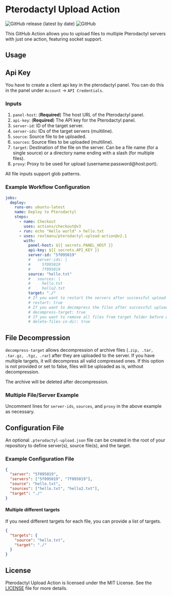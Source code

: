 # Pterodactyl Upload Action

![GitHub release (latest by date)](https://img.shields.io/github/v/release/rexlmanu/pterodactyl-upload-action)
![GitHub](https://img.shields.io/github/license/rexlmanu/pterodactyl-upload-action)

This GitHub Action allows you to upload files to multiple Pterodactyl servers with just one action, featuring socket support.

## Usage

## Api Key

You have to create a client api key in the pterodactyl panel. You can do this in the panel under `Account` -> `API Credentials`.

### Inputs

1. `panel-host`: (**Required**) The host URL of the Pterodactyl panel.
2. `api-key`: (**Required**) The API key for the Pterodactyl panel.
3. `server-id`: ID of the target server.
4. `server-ids`: IDs of the target servers (multiline).
5. `source`: Source file to be uploaded.
6. `sources`: Source files to be uploaded (multiline).
7. `target`: Destination of the file on the server. Can be a file name (for a single source) or a directory name ending with a slash (for multiple files).
8. `proxy`: Proxy to be used for upload (username:password@host:port).

All file inputs support glob patterns.

### Example Workflow Configuration

```yaml
jobs:
  deploy:
    runs-on: ubuntu-latest
    name: Deploy to Pterodactyl
    steps:
      - name: Checkout
        uses: actions/checkout@v3
      - run: echo "Hello world" > hello.txt
      - uses: rexlmanu/pterodactyl-upload-action@v2.1
        with:
          panel-host: ${{ secrets.PANEL_HOST }}
          api-key: ${{ secrets.API_KEY }}
          server-id: "5f095019"
          #   server-ids: |
          #     5f095019
          #     7f095019
          source: "hello.txt"
          #   sources: |
          #     hello.txt
          #     hello2.txt
          target: "./"
          # If you want to restart the servers after successful upload
          # restart: true
          # If you want to decompress the files after successful upload
          # decompress-target: true
          # If you want to remove all files from target folder before upload
          # delete-files-in-dir: true
```

## File Decompression

`decompress-target` allows decompression of archive files (`.zip, .tar, .tar.gz, .tgz, .rar`) after they are uploaded to the server. If you have multiple targets, it will decompress all valid compressed ones. If this option is not provided or set to false, files will be uploaded as is, without decompression.

The archive will be deleted after decompression.

### Multiple File/Server Example

Uncomment lines for `server-ids`, `sources`, and `proxy` in the above example as necessary.

## Configuration File

An optional `.pterodactyl-upload.json` file can be created in the root of your repository to define server(s), source file(s), and the target.

### Example Configuration File

```json
{
  "server": "5f095019",
  "servers": ["5f095019", "7f095019"],
  "source": "hello.txt",
  "sources": ["hello.txt", "hello2.txt"],
  "target": "./"
}
```

#### Multiple different targets

If you need different targets for each file, you can provide a list of targets.

```json
{
  "targets": {
    "source": "hello.txt",
    "target": "./"
  }
}
```

## License

Pterodactyl Upload Action is licensed under the MIT License. See the [LICENSE](LICENSE) file for more details.
